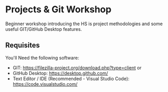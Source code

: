 # Projects & Git Workshop
Beginner workshop introducing the HS is project methodologies and some useful GIT/GitHub Desktop features.


## Requisites
You'll Need the following software:

 * GIT: https://filezilla-project.org/download.php?type=client
 or
 * GitHub Desktop: https://desktop.github.com/
 * Text Editor / IDE (Recommended - Visual Studio Code): https://code.visualstudio.com/
